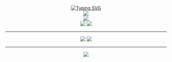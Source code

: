 <div align="center">
  <div>
    <a href="https://git.io/typing-svg"><img
        src="https://readme-typing-svg.demolab.com/?font=Fira+Code&pause=1000&center=true&vCenter=true&width=435&size=27&lines=立春天，风渐暖，伊人一去不复还。"
        alt="Typing SVG" /></a>
  </div>
<!--   <picture>
    <source media="(prefers-color-scheme: dark)" srcset="https://raw.githubusercontent.com/Aliorpse/Aliorpse/output/snake-dark.svg" />
    <source media="(prefers-color-scheme: light)" srcset="https://raw.githubusercontent.com/Aliorpse/Aliorpse/output/snake.svg" />
    <img alt="github-snake" src="https://raw.githubusercontent.com/Aliorpse/Aliorpse/output/snake.svg" />
  </picture><br> -->
  <img src="https://api.aliorpse.tech/steam/user_visual_novels_info?steamId=76561199574367385&type=svg&pinned=2704110,1567800,1230140,2873080"><br>
  <img src="https://wakatime.com/badge/user/cb6fb72d-2af0-4b6e-b6f5-5a9e4c7d1760.svg"><br>
  <img src="https://img.shields.io/badge/Visual%20Studio%20Code-0078d7.svg?style=for-the-badge&logo=visual-studio-code&logoColor=white">
  <img src="https://img.shields.io/badge/javascript-%23323330.svg?style=for-the-badge&logo=javascript&logoColor=%23F7DF1E">
  

  <hr>
  <img src="https://streak-stats.demolab.com/?user=Aliorpse&theme=cobalt&hide_border=true&card_width=380">
  <img src="https://github-readme-stats.vercel.app/api?username=Aliorpse&show_icons=true&theme=cobalt&hide_border=true&bg_color=0D1117&card_width=350"><hr>
  <img src="https://repobeats.axiom.co/api/embed/6564a7baa9e0ebccdc55a30d3d824029517afe5b.svg">
</div>

